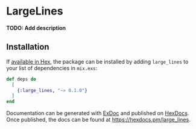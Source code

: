 # LargeLines

**TODO: Add description**

## Installation

If [available in Hex](https://hex.pm/docs/publish), the package can be installed
by adding `large_lines` to your list of dependencies in `mix.exs`:

```elixir
def deps do
  [
    {:large_lines, "~> 0.1.0"}
  ]
end
```

Documentation can be generated with [ExDoc](https://github.com/elixir-lang/ex_doc)
and published on [HexDocs](https://hexdocs.pm). Once published, the docs can
be found at <https://hexdocs.pm/large_lines>.

